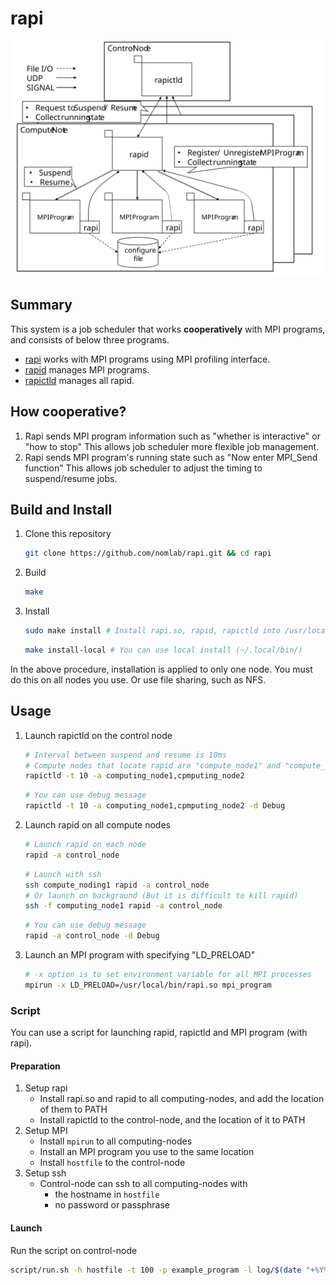 # rapi
![Overview](./doc/img/overview.svg)

## Summary
This system is a job scheduler that works **cooperatively** with MPI programs, and consists of below three programs.
* [rapi](./rapi) works with MPI programs using MPI profiling interface.
* [rapid](./rapid) manages MPI programs.
* [rapictld](./rapictld) manages all rapid.

## How cooperative?
1. Rapi sends MPI program information such as "whether is interactive" or "how to stop"
    This allows job scheduler more flexible job management.
2. Rapi sends MPI program's running state such as "Now enter MPI_Send function"
    This allows job scheduler to adjust the timing to suspend/resume jobs.

## Build and Install
1. Clone this repository
    ```bash
    git clone https://github.com/nomlab/rapi.git && cd rapi
    ```
2. Build
    ```bash
    make
    ```
3. Install
    ```bash
    sudo make install # Install rapi.so, rapid, rapictld into /usr/local/bin/
    ```
    ```bash
    make install-local # You can use local install (~/.local/bin/)
    ```
In the above procedure, installation is applied to only one node.
You must do this on all nodes you use.
Or use file sharing, such as NFS.

## Usage
1. Launch rapictld on the control node
    ```bash
    # Interval between suspend and resume is 10ms
    # Compute nodes that locate rapid are "compute_node1" and "compute_node2"
    rapictld -t 10 -a computing_node1,cpmputing_node2
    ```
    ```bash
    # You can use debug message
    rapictld -t 10 -a computing_node1,cpmputing_node2 -d Debug
    ```
2. Launch rapid on all compute nodes
    ```bash
    # Launch rapid on each node
    rapid -a control_node
    ```
    ```bash
    # Launch with ssh
    ssh compute_noding1 rapid -a control_node
    # Or launch on background (But it is difficult to kill rapid)
    ssh -f computing_node1 rapid -a control_node
    ```
    ```bash
    # You can use debug message
    rapid -a control_node -d Debug
    ```
3. Launch an MPI program with specifying "LD_PRELOAD"
    ```bash
    # -x option is to set environment variable for all MPI processes
    mpirun -x LD_PRELOAD=/usr/local/bin/rapi.so mpi_program
    ```

### Script
You can use a script for launching rapid, rapictld and MPI program (with rapi).
#### Preparation
1. Setup rapi
    * Install rapi.so and rapid to all computing-nodes, and add the location of them to PATH
    * Install rapictld to the control-node, and the location of it to PATH
2. Setup MPI
    * Install `mpirun` to all computing-nodes
    * Install an MPI program you use to the same location
    * Install `hostfile` to the control-node
3. Setup ssh
    * Control-node can ssh to all computing-nodes with
        * the hostname in `hostfile`
        * no password or passphrase
#### Launch
Run the script on control-node
```bash
script/run.sh -h hostfile -t 100 -p example_program -l log/$(date "+%Y%m%d%H%M%S").log
```
